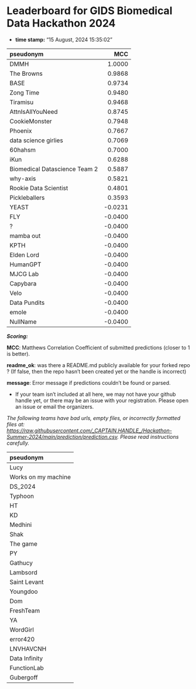 # Leaderboard for GIDS Biomedical Data Hackathon 2024

-   **time stamp:** “15 August, 2024 15:35:02”

| pseudonym                     |     MCC |
|:------------------------------|--------:|
| DMMH                          |  1.0000 |
| The Browns                    |  0.9868 |
| BASE                          |  0.9734 |
| Zong Time                     |  0.9480 |
| Tiramisu                      |  0.9468 |
| AttnIsAllYouNeed              |  0.8745 |
| CookieMonster                 |  0.7948 |
| Phoenix                       |  0.7667 |
| data science girlies          |  0.7069 |
| 60hahsm                       |  0.7000 |
| iKun                          |  0.6288 |
| Biomedical Datascience Team 2 |  0.5887 |
| why-axis                      |  0.5821 |
| Rookie Data Scientist         |  0.4801 |
| Pickleballers                 |  0.3593 |
| YEAST                         | -0.0231 |
| FLY                           | -0.0400 |
| ?                             | -0.0400 |
| mamba out                     | -0.0400 |
| KPTH                          | -0.0400 |
| Elden Lord                    | -0.0400 |
| HumanGPT                      | -0.0400 |
| MJCG Lab                      | -0.0400 |
| Capybara                      | -0.0400 |
| Velo                          | -0.0400 |
| Data Pundits                  | -0.0400 |
| emole                         | -0.0400 |
| NullName                      | -0.0400 |

***Scoring:***

**MCC**: Matthews Correlation Coefficient of submitted predictions
(closer to 1 is better).

**readme_ok**: was there a README.md publicly available for your forked
repo ? (If false, then the repo hasn’t been created yet or the handle is
incorrect)

**message**: Error message if predictions couldn’t be found or parsed.

-   If your team isn’t included at all here, we may not have your github
    handle yet, or there may be an issue with your registration. Please
    open an issue or email the organizers.

*The following teams have bad urls, empty files, or incorrectly
formatted files at:
<https://raw.githubusercontent.com/_CAPTAIN.HANDLE_/Hackathon-Summer-2024/main/prediction/prediction.csv>.
Please read instructions carefully.*

| pseudonym           |
|:--------------------|
| Lucy                |
| Works on my machine |
| DS_2024             |
| Typhoon             |
| HT                  |
| KD                  |
| Medhini             |
| Shak                |
| The game            |
| PY                  |
| Gathucy             |
| Lambsord            |
| Saint Levant        |
| Youngdoo            |
| Dom                 |
| FreshTeam           |
| YA                  |
| WordGirl            |
| error420            |
| LNVHAVCNH           |
| Data Infinity       |
| FunctionLab         |
| Gubergoff           |
